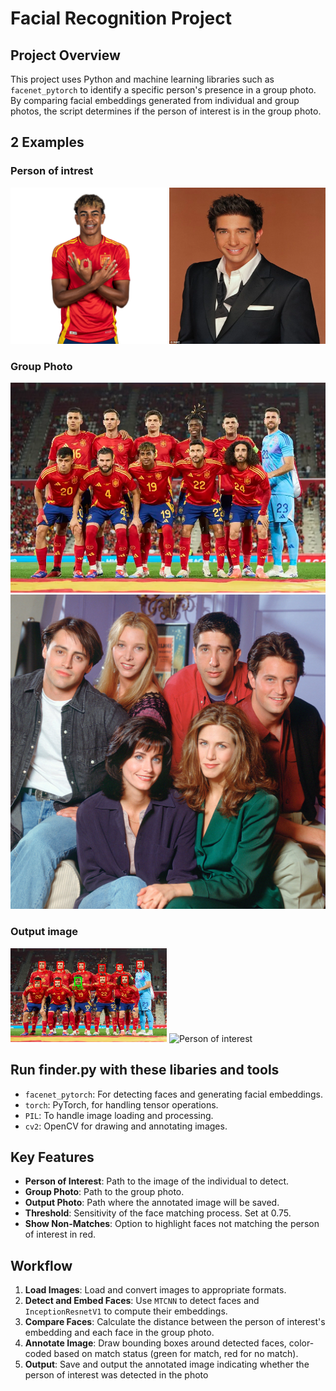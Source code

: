 # Facial Recognition Project

## Project Overview
This project uses Python and machine learning libraries such as `facenet_pytorch` to identify a specific person's presence in a group photo. By comparing facial embeddings generated from individual and group photos, the script determines if the person of interest is in the group photo.

## 2 Examples

### Person of intrest
<img src="ressurser/yamal.png" alt="Person of interest" width="250" height="250">
<img src="ressurser/ross.webp" alt="Person of interest" width="250" height="250">

### Group Photo
![Group photo spain](ressurser/spain.webp)
![Group photo friends](ressurser/friends.jpeg)

### Output image
<img src="ressurser/outputImage.jpeg" alt="Person of interest" width="250" height="150">
<img src="(ressurser/rossFriends.jpeg" alt="Person of interest" width="250" height="150">

## Run finder.py with these libaries and tools
- `facenet_pytorch`: For detecting faces and generating facial embeddings.
- `torch`: PyTorch, for handling tensor operations.
- `PIL`: To handle image loading and processing.
- `cv2`: OpenCV for drawing and annotating images.

## Key Features
- **Person of Interest**: Path to the image of the individual to detect.
- **Group Photo**: Path to the group photo.
- **Output Photo**: Path where the annotated image will be saved.
- **Threshold**: Sensitivity of the face matching process. Set at 0.75.
- **Show Non-Matches**: Option to highlight faces not matching the person of interest in red.

## Workflow
1. **Load Images**: Load and convert images to appropriate formats.
2. **Detect and Embed Faces**: Use `MTCNN` to detect faces and `InceptionResnetV1` to compute their embeddings.
3. **Compare Faces**: Calculate the distance between the person of interest's embedding and each face in the group photo.
4. **Annotate Image**: Draw bounding boxes around detected faces, color-coded based on match status (green for match, red for no match).
5. **Output**: Save and output the annotated image indicating whether the person of interest was detected in the photo

